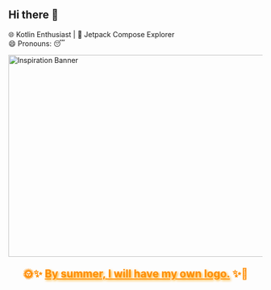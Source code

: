 ## Hi there 👋

🌐 Kotlin Enthusiast | 🎨 Jetpack Compose Explorer  
😄 Pronouns: 😴

<img src="https://i.pinimg.com/736x/af/f2/fa/aff2fa49bd1ee36857667848429d032e.jpg" alt="Inspiration Banner" width="800" height="400">

<p style="color: darkorange; font-weight: bold; text-align: center; font-size: 1.5em;">
    🌞✨ <span style="text-decoration: underline; text-shadow: 2px 2px 4px #FFA500;">By summer, I will have my own logo.</span> ✨🌟
</p>


<!--
**DTPhuong-wj/DTPhuong-wj** is a ✨ _special_ ✨ repository because its `README.md` (this file) appears on your GitHub profile.

Here are some ideas to get you started:

- 🔭 I’m currently working on ...
- 🌱 I’m currently learning ...
- 👯 I’m looking to collaborate on ...
- 🤔 I’m looking for help with ...
- 💬 Ask me about ...
- 📫 How to reach me: ...
- 😄 Pronouns: ...
- ⚡ Fun fact: ...
-->
